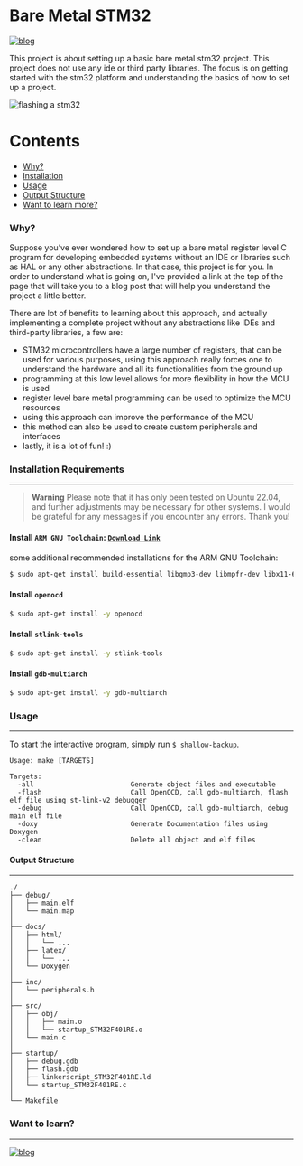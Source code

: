 # Bare Metal STM32

[![blog](https://jbvalle.github.io/images/check_out_my_blog.png)](https://jbvalle.github.io/stm32_bare_metal_startup_linker.html)

This project is about setting up a basic bare metal stm32 project. This project does not use any ide or third party libraries. The focus is on getting started with the stm32 platform and understanding the basics of how to set up a project.

![flashing a stm32](https://jbvalle.github.io/images/stm32_bare_metal_make.gif)

Contents
========

 * [Why?](#why)
 * [Installation](#installation)
 * [Usage](#usage)
 * [Output Structure](#output-structure)
 * [Want to learn more?](#want-to-learn-more)

### Why?

Suppose you’ve ever wondered how to set up a bare metal register level C program for developing embedded systems without an IDE or libraries such as HAL or any other abstractions. In that case, this project is for you. In order to understand what is going on, I've provided a link at the top of the page that will take you to a blog post that will help you understand the project a little better. 


There are lot of benefits to learning about this approach, and actually implementing a complete project without any abstractions like IDEs and third-party libraries, a few are:
+ STM32 microcontrollers have a large number of registers, that can be used for various purposes, using this approach really forces one to understand the hardware and all its functionalities from the ground up
+ programming at this low level allows for more flexibility in how the MCU is used
+ register level bare metal programming can be used to optimize the MCU resources
+ using this approach can improve the performance of the MCU
+ this method can also be used to create custom peripherals and interfaces
+ lastly, it is a lot of fun! :)



### Installation Requirements
---

> **Warning**
> Please note that it has only been tested on Ubuntu 22.04, and further adjustments may be necessary for other systems. I would be grateful for any messages if you encounter any errors. Thank you!

#### Install `ARM GNU Toolchain`: [`Download Link`](https://developer.arm.com/downloads/-/gnu-rm)

some additional recommended installations for the ARM GNU Toolchain:
```bash
$ sudo apt-get install build-essential libgmp3-dev libmpfr-dev libx11-6 libx11-dev texinfo flex bison libmpc-dev libncurses5 libncurses5-dbg libncurses5-dev libncursesw5 libncursesw5-dbg libncursesw5-dev zlibc 
```

#### Install `openocd`

```bash
$ sudo apt-get install -y openocd
```

#### Install `stlink-tools`

```bash
$ sudo apt-get install -y stlink-tools
```

#### Install `gdb-multiarch`

```bash
$ sudo apt-get install -y gdb-multiarch
```

### Usage
---

To start the interactive program, simply run `$ shallow-backup`.


```shell
Usage: make [TARGETS]

Targets:
  -all                        Generate object files and executable
  -flash                      Call OpenOCD, call gdb-multiarch, flash elf file using st-link-v2 debugger
  -debug                      Call OpenOCD, call gdb-multiarch, debug main elf file
  -doxy                       Generate Documentation files using Doxygen
  -clean                      Delete all object and elf files
```

#### Output Structure
---

```shell
./
├── debug/
│   ├── main.elf
│   └── main.map
│
├── docs/
│   ├── html/
│   │   └── ...
│   ├── latex/
│   │   └── ...
│   └── Doxygen
│
├── inc/
│   └── peripherals.h
│
├── src/
│   ├── obj/
│   │   ├── main.o
│   │   └── startup_STM32F401RE.o
│   └── main.c
│
├── startup/
│   ├── debug.gdb
│   ├── flash.gdb
│   ├── linkerscript_STM32F401RE.ld
│   └── startup_STM32F401RE.c
│
└── Makefile
```

### Want to learn?
---

[![blog](https://jbvalle.github.io/images/check_out_my_blog.png)](https://jbvalle.github.io/stm32_bare_metal_startup_linker.html)
